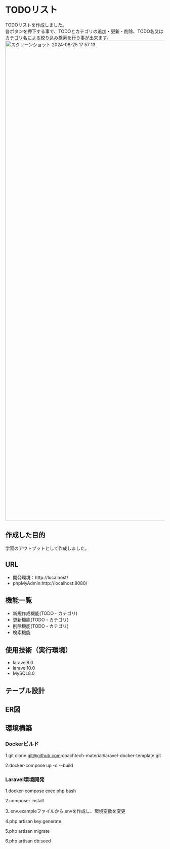 # TODOリスト  
TODOリストを作成しました。  
各ボタンを押下する事で、TODOとカテゴリの追加・更新・削除、TODO名又はカテゴリ名による絞り込み検索を行う事が出来ます。
<img width="1512" alt="スクリーンショット 2024-08-25 17 57 13" src="https://github.com/user-attachments/assets/fe2298b2-760b-407b-898f-d70eb12a0512">

## 作成した目的
学習のアウトプットとして作成しました。

## URL
- 開発環境：http://localhost/
- phpMyAdmin:http://localhost:8080/

## 機能一覧
- 新規作成機能(TODO・カテゴリ)
- 更新機能(TODO・カテゴリ)
- 削除機能(TODO・カテゴリ)
- 検索機能

## 使用技術（実行環境）
- laravel8.0
- laravel10.0
- MySQL8.0

## テーブル設計

## ER図

## 環境構築
### Dockerビルド

1.git clone git@github.com:coachtech-material/laravel-docker-template.git

2.docker-compose up -d --build

### Laravel環境開発

1.docker-compose exec php bash

2.composer install

3..env.exampleファイルから.envを作成し、環境変数を変更

4.php artisan key:generate

5.php artisan migrate

6.php artisan db:seed
